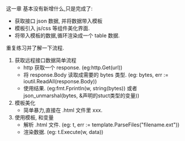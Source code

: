 这一章 基本没有新增什么,只是完成了:
 * 获取接口 json 数据, 并将数据带入模板
 * 模板引入 js/css 等组件美化界面.
 * 将带入模板的数据,循环渲染成一个 table 数据.
 
重复练习并了解一下流程.
1. 获取远程接口数据简单流程
    * http 获取一个 response. (eg:http.Get(url)) 
    * 将 response.Body 读取成需要的 bytes 类型. (eg: bytes, err := ioutil.ReadAll(response.Body))
    * 使用结果. (eg:fmt.Fprintln(w, string(bytes)) 或者 json_unmarshal(bytes, &声明的stuct类型的变量))
2. 模板美化
    * 简单暴力,直接在 .html 文件里 xxx.
3. 使用模板, 和变量
    * 解析 .html 文件. (eg: t, err := template.ParseFiles("filename.ext"))
    * 渲染数据. (eg: t.Execute(w, data))